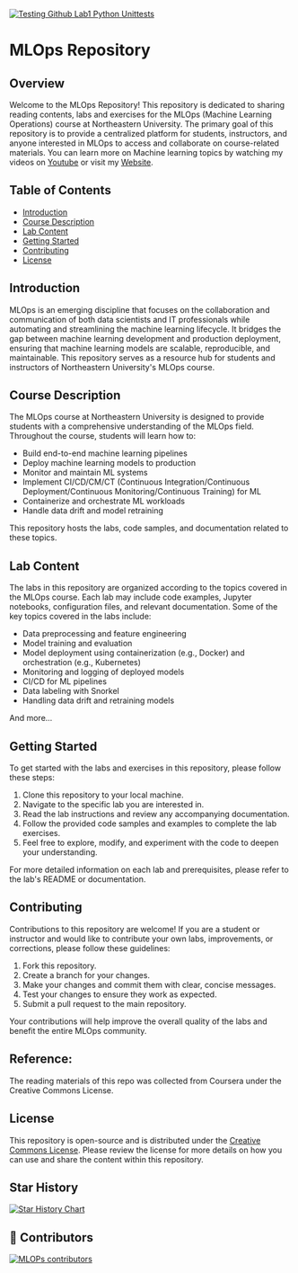 [![Testing Github Lab1 Python Unittests](https://github.com/raminmohammadi/MLOps/actions/workflows/github_lab2_unittest_action.yml/badge.svg)](https://github.com/raminmohammadi/MLOps/actions/workflows/github_lab2_unittest_action.yml)

# MLOps Repository

## Overview

Welcome to the MLOps Repository! This repository is dedicated to sharing reading contents, labs and exercises for the MLOps (Machine Learning Operations) course at Northeastern University. The primary goal of this repository is to provide a centralized platform for students, instructors, and anyone interested in MLOps to access and collaborate on course-related materials. You can learn more on Machine learning topics by watching my videos on [Youtube](https://www.youtube.com/channel/UCCGbsdfmgmhMLs-tjOtOp0Q) or visit my [Website](https://www.mlwithramin.com/).

## Table of Contents

- [Introduction](#introduction)
- [Course Description](#course-description)
- [Lab Content](#lab-content)
- [Getting Started](#getting-started)
- [Contributing](#contributing)
- [License](#license)

## Introduction

MLOps is an emerging discipline that focuses on the collaboration and communication of both data scientists and IT professionals while automating and streamlining the machine learning lifecycle. It bridges the gap between machine learning development and production deployment, ensuring that machine learning models are scalable, reproducible, and maintainable. This repository serves as a resource hub for students and instructors of Northeastern University's MLOps course.

## Course Description

The MLOps course at Northeastern University is designed to provide students with a comprehensive understanding of the MLOps field. Throughout the course, students will learn how to:

- Build end-to-end machine learning pipelines
- Deploy machine learning models to production
- Monitor and maintain ML systems
- Implement CI/CD/CM/CT (Continuous Integration/Continuous Deployment/Continuous Monitoring/Continuous Training) for ML
- Containerize and orchestrate ML workloads
- Handle data drift and model retraining

This repository hosts the labs, code samples, and documentation related to these topics.

## Lab Content

The labs in this repository are organized according to the topics covered in the MLOps course. Each lab may include code examples, Jupyter notebooks, configuration files, and relevant documentation. Some of the key topics covered in the labs include:

- Data preprocessing and feature engineering
- Model training and evaluation
- Model deployment using containerization (e.g., Docker) and orchestration (e.g., Kubernetes)
- Monitoring and logging of deployed models
- CI/CD for ML pipelines
- Data labeling with Snorkel
- Handling data drift and retraining models

And more...

## Getting Started

To get started with the labs and exercises in this repository, please follow these steps:

1. Clone this repository to your local machine.
2. Navigate to the specific lab you are interested in.
3. Read the lab instructions and review any accompanying documentation.
4. Follow the provided code samples and examples to complete the lab exercises.
5. Feel free to explore, modify, and experiment with the code to deepen your understanding.

For more detailed information on each lab and prerequisites, please refer to the lab's README or documentation.

## Contributing

Contributions to this repository are welcome! If you are a student or instructor and would like to contribute your own labs, improvements, or corrections, please follow these guidelines:

1. Fork this repository.
2. Create a branch for your changes.
3. Make your changes and commit them with clear, concise messages.
4. Test your changes to ensure they work as expected.
5. Submit a pull request to the main repository.

Your contributions will help improve the overall quality of the labs and benefit the entire MLOps community.

## Reference:
The reading materials of this repo was collected from Coursera under the Creative Commons License.

## License

This repository is open-source and is distributed under the [Creative Commons License](LICENSE). Please review the license for more details on how you can use and share the content within this repository.

## Star History

[![Star History Chart](https://api.star-history.com/svg?repos=raminmohammadi/MLOps&type=Date)](https://star-history.com/#raminmohammadi/MLOps&Date)

## 🌟 Contributors
[![MLOPs contributors](https://contrib.rocks/image?repo=raminmohammadi/MLOps)](https://github.com/raminmohammadi/MLOps/graphs/contributors)
